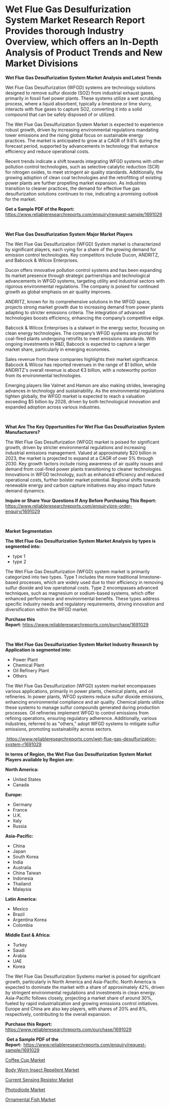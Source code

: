 <p><h1>Wet Flue Gas Desulfurization System Market Research Report Provides thorough Industry Overview, which offers an In-Depth Analysis of Product Trends and New Market Divisions</h1></p><p><strong>Wet Flue Gas Desulfurization System Market Analysis and Latest Trends</strong></p>
<p><p>Wet Flue Gas Desulfurization (WFGD) systems are technology solutions designed to remove sulfur dioxide (SO2) from industrial exhaust gases, primarily in fossil fuel power plants. These systems utilize a wet scrubbing process, where a liquid absorbent, typically a limestone or lime slurry, interacts with flue gases to capture SO2, converting it into a solid compound that can be safely disposed of or utilized.</p><p>The Wet Flue Gas Desulfurization System Market is expected to experience robust growth, driven by increasing environmental regulations mandating lower emissions and the rising global focus on sustainable energy practices. The market is anticipated to grow at a CAGR of 9.6% during the forecast period, supported by advancements in technology that enhance efficiency and reduce operational costs. </p><p>Recent trends indicate a shift towards integrating WFGD systems with other pollution control technologies, such as selective catalytic reduction (SCR) for nitrogen oxides, to meet stringent air quality standards. Additionally, the growing adoption of clean coal technologies and the retrofitting of existing power plants are further propelling market expansion. As industries transition to cleaner practices, the demand for effective flue gas desulfurization solutions continues to rise, indicating a promising outlook for the market.</p></p>
<p><strong>Get a Sample PDF of the Report:&nbsp;</strong> <a href="https://www.reliableresearchreports.com/enquiry/request-sample/1691029?utm_campaign=1621&utm_medium=2&utm_source=Github&utm_content=ia&utm_term=17102024&utm_id=wet-flue-gas-desulfurization-system">https://www.reliableresearchreports.com/enquiry/request-sample/1691029</a></p>
<p>&nbsp;</p>
<p><strong>Wet Flue Gas Desulfurization System Major Market Players</strong></p>
<p><p>The Wet Flue Gas Desulfurization (WFGD) System market is characterized by significant players, each vying for a share of the growing demand for emission control technologies. Key competitors include Ducon, ANDRITZ, and Babcock & Wilcox Enterprises.</p><p>Ducon offers innovative pollution control systems and has been expanding its market presence through strategic partnerships and technological advancements in WFGD systems, targeting utility and industrial sectors with rigorous environmental regulations. The company is poised for continued growth as global emphasis on air quality improves.</p><p>ANDRITZ, known for its comprehensive solutions in the WFGD space, projects strong market growth due to increasing demand from power plants adapting to stricter emissions criteria. The integration of advanced technologies boosts efficiency, enhancing the company’s competitive edge. </p><p>Babcock & Wilcox Enterprises is a stalwart in the energy sector, focusing on clean energy technologies. The company’s WFGD systems are pivotal for coal-fired plants undergoing retrofits to meet emissions standards. With ongoing investments in R&D, Babcock is expected to capture a larger market share, particularly in emerging economies.</p><p>Sales revenue from these companies highlights their market significance. Babcock & Wilcox has reported revenues in the range of $1 billion, while ANDRITZ's overall revenue is about €3 billion, with a noteworthy portion from its environmental technologies.</p><p>Emerging players like Valmet and Hamon are also making strides, leveraging advances in technology and sustainability. As the environmental regulations tighten globally, the WFGD market is expected to reach a valuation exceeding $5 billion by 2028, driven by both technological innovation and expanded adoption across various industries.</p></p>
<p>&nbsp;</p>
<p><strong>What Are The Key Opportunities For Wet Flue Gas Desulfurization System Manufacturers?</strong></p>
<p><p>The Wet Flue Gas Desulfurization (WFGD) market is poised for significant growth, driven by stricter environmental regulations and increasing industrial emissions management. Valued at approximately $20 billion in 2023, the market is projected to expand at a CAGR of over 5% through 2030. Key growth factors include rising awareness of air quality issues and demand from coal-fired power plants transitioning to cleaner technologies. Innovations in WFGD technology, such as enhanced efficiency and reduced operational costs, further bolster market potential. Regional shifts towards renewable energy and carbon capture initiatives may also impact future demand dynamics.</p></p>
<p><strong>Inquire or Share Your Questions If Any Before Purchasing This Report:</strong> <a href="https://www.reliableresearchreports.com/enquiry/pre-order-enquiry/1691029?utm_campaign=1621&utm_medium=2&utm_source=Github&utm_content=ia&utm_term=17102024&utm_id=wet-flue-gas-desulfurization-system">https://www.reliableresearchreports.com/enquiry/pre-order-enquiry/1691029</a></p>
<p>&nbsp;</p>
<p><strong>Market Segmentation</strong></p>
<p><strong>The Wet Flue Gas Desulfurization System Market Analysis by types is segmented into:</strong></p>
<p><ul><li>type 1</li><li>type 2</li></ul></p>
<p><p>The Wet Flue Gas Desulfurization (WFGD) system market is primarily categorized into two types. Type 1 includes the more traditional limestone-based processes, which are widely used due to their efficiency in removing sulfur dioxide and low operational costs. Type 2 encompasses advanced techniques, such as magnesium or sodium-based systems, which offer enhanced performance and environmental benefits. These types address specific industry needs and regulatory requirements, driving innovation and diversification within the WFGD market.</p></p>
<p><strong>Purchase this Report:&nbsp;</strong><a href="https://www.reliableresearchreports.com/purchase/1691029?utm_campaign=1621&utm_medium=2&utm_source=Github&utm_content=ia&utm_term=17102024&utm_id=wet-flue-gas-desulfurization-system">https://www.reliableresearchreports.com/purchase/1691029</a></p>
<p>&nbsp;</p>
<p><strong>The Wet Flue Gas Desulfurization System Market Industry Research by Application is segmented into:</strong></p>
<p><ul><li>Power Plant</li><li>Chemical Plant</li><li>Oil Refinery Plant</li><li>Others</li></ul></p>
<p><p>The Wet Flue Gas Desulfurization (WFGD) system market encompasses various applications, primarily in power plants, chemical plants, and oil refineries. In power plants, WFGD systems reduce sulfur dioxide emissions, enhancing environmental compliance and air quality. Chemical plants utilize these systems to manage sulfur compounds generated during production processes. Oil refineries implement WFGD to control emissions from refining operations, ensuring regulatory adherence. Additionally, various industries, referred to as "others," adopt WFGD systems to mitigate sulfur emissions, promoting sustainability across sectors.</p></p>
<p><a href="https://www.reliableresearchreports.com/wet-flue-gas-desulfurization-system-r1691029?utm_campaign=1621&utm_medium=2&utm_source=Github&utm_content=ia&utm_term=17102024&utm_id=wet-flue-gas-desulfurization-system">&nbsp;https://www.reliableresearchreports.com/wet-flue-gas-desulfurization-system-r1691029</a></p>
<p><strong>In terms of Region, the Wet Flue Gas Desulfurization System Market Players available by Region are:</strong></p>
<p>
    <p> <strong> North America: </strong>
        <ul>
            <li>United States</li>
            <li>Canada</li>
        </ul>
        </p> 
    <p> <strong> Europe: </strong>
        <ul>
            <li>Germany</li>
            <li>France</li>
            <li>U.K.</li>
            <li>Italy</li>
            <li>Russia</li>
        </ul>
        </p> 
    <p> <strong> Asia-Pacific: </strong>
        <ul>
            <li>China</li>
            <li>Japan</li>
            <li>South Korea</li>
            <li>India</li>
            <li>Australia</li>
            <li>China Taiwan</li>
            <li>Indonesia</li>
            <li>Thailand</li>
            <li>Malaysia</li>
        </ul>
        </p> 
    <p> <strong> Latin America: </strong>
        <ul>
            <li>Mexico</li>
            <li>Brazil</li>
            <li>Argentina Korea</li>
            <li>Colombia</li>
        </ul>
        </p> 
    <p> <strong> Middle East & Africa: </strong>
        <ul>
            <li>Turkey</li>
            <li>Saudi</li>
            <li>Arabia</li>
            <li>UAE</li>
            <li>Korea</li>
        </ul>
    </p>
    </p>
<p><p>The Wet Flue Gas Desulfurization Systems market is poised for significant growth, particularly in North America and Asia-Pacific. North America is expected to dominate the market with a share of approximately 42%, driven by stringent environmental regulations and investments in clean energy. Asia-Pacific follows closely, projecting a market share of around 30%, fueled by rapid industrialization and growing emissions control initiatives. Europe and China are also key players, with shares of 20% and 8%, respectively, contributing to the overall expansion.</p></p>
<p><strong>Purchase this Report: </strong><a href="https://www.reliableresearchreports.com/purchase/1691029?utm_campaign=1621&utm_medium=2&utm_source=Github&utm_content=ia&utm_term=17102024&utm_id=wet-flue-gas-desulfurization-system">https://www.reliableresearchreports.com/purchase/1691029</a></p>
<p>&nbsp;<strong>Get a Sample PDF of the Report:&nbsp;&nbsp;</strong><a href="https://www.reliableresearchreports.com/enquiry/request-sample/1691029?utm_campaign=1621&utm_medium=2&utm_source=Github&utm_content=ia&utm_term=17102024&utm_id=wet-flue-gas-desulfurization-system">https://www.reliableresearchreports.com/enquiry/request-sample/1691029</a></p>
<p><strong></strong></p>
<p><p><a href="https://www.linkedin.com/pulse/insights-coffee-cup-market-size-which-expanding-72-cagr-from-2024-zot3c?utm_campaign=1621&utm_medium=2&utm_source=Github&utm_content=ia&utm_term=17102024&utm_id=wet-flue-gas-desulfurization-system">Coffee Cup Market</a></p><p><a href="https://www.linkedin.com/pulse/body-worn-insect-repellent-market-shifts-strategic-analysis-2024-2031-ofswc?utm_campaign=1621&utm_medium=2&utm_source=Github&utm_content=ia&utm_term=17102024&utm_id=wet-flue-gas-desulfurization-system">Body Worn Insect Repellent Market</a></p><p><a href="https://www.linkedin.com/pulse/top-trends-transforming-current-sensing-resistor-market-2024-gjl3f?utm_campaign=1621&utm_medium=2&utm_source=Github&utm_content=ia&utm_term=17102024&utm_id=wet-flue-gas-desulfurization-system">Current Sensing Resistor Market</a></p><p><a href="https://www.linkedin.com/pulse/photodiode-market-transformation-comparative-analysis-2024-2031-yg49f?utm_campaign=1621&utm_medium=2&utm_source=Github&utm_content=ia&utm_term=17102024&utm_id=wet-flue-gas-desulfurization-system">Photodiode Market</a></p><p><a href="https://www.linkedin.com/pulse/global-ornamental-fish-market-forecast-2024-2031-trends-impact-19k3c?utm_campaign=1621&utm_medium=2&utm_source=Github&utm_content=ia&utm_term=17102024&utm_id=wet-flue-gas-desulfurization-system">Ornamental Fish Market</a></p></p>